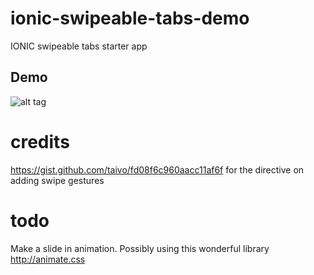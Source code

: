 # ionic-swipeable-tabs-demo
IONIC swipeable tabs starter app

## Demo
![alt tag](https://github.com/SrijithRad/ionic-swipeable-tabs-demo/raw/master/demo.gif)

# credits
https://gist.github.com/taivo/fd08f6c960aacc11af6f for the directive on adding swipe gestures

# todo
Make a slide in animation. Possibly using this wonderful library http://animate.css
